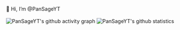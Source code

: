 👋 Hi, I’m @PanSageYT
<br><br>
![PanSageYT's github activity graph](https://github-readme-activity-graph.vercel.app/graph?username=PanSageYT)
![PanSageYT's github statistics](https://github-readme-stats.vercel.app/api?username=PanSageYT&show_icons=true&count_private=true&theme=react&hide_border=true&bg_color=0D1117)
<!---
PanSageYT/PanSageYT is a ✨ special ✨ repository because its `README.md` (this file) appears on your GitHub profile.
You can click the Preview link to take a look at your changes.
--->

